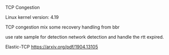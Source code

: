 TCP Congestion

Linux kernel version: 4.19

TCP congestion
mix some recovery handling from bbr

use rate sample for detection network detection and handle the rtt expired.

Elastic-TCP
https://arxiv.org/pdf/1904.13105
